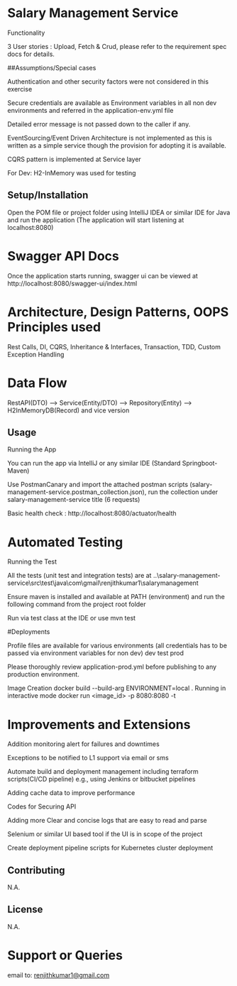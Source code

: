 # Salary Management Service

Functionality

3 User stories : Upload, Fetch & Crud, please refer to the requirement spec docs for details.

##Assumptions/Special cases

Authentication and other security factors were not considered in this exercise

Secure credentials are available as Environment variables in all non dev environments and referred in the application-env.yml file

Detailed error message is not passed down to the caller if any.

EventSourcing/Event Driven Architecture is not implemented as this is written as a simple service though the provision for adopting it is available.

CQRS pattern is implemented at Service layer

For Dev: H2-InMemory was used for testing

## Setup/Installation

Open the POM file or project folder using IntelliJ IDEA or similar IDE for Java and run the application (The application will start listening at localhost:8080)

# Swagger API Docs

Once the application starts running, swagger ui can be viewed at http://localhost:8080/swagger-ui/index.html

# Architecture, Design Patterns, OOPS Principles used

Rest Calls, DI, CQRS, Inheritance & Interfaces, Transaction, TDD, Custom Exception Handling 

# Data Flow

RestAPI(DTO) --> Service(Entity/DTO) --> Repository(Entity) --> H2InMemoryDB(Record) and vice version

## Usage

Running the App

You can run the app via IntelliJ or any similar IDE (Standard Springboot-Maven)

Use PostmanCanary and import the attached postman scripts (salary-management-service.postman_collection.json), run the collection under salary-management-service title (6 requests)

Basic health check : http://localhost:8080/actuator/health

# Automated Testing

Running the Test

All the tests (unit test and integration tests) are at ..\salary-management-service\src\test\java\com\gmail\renjithkumar1\salarymanagement

Ensure maven is installed and available at PATH (environment) and run the following command from the project root folder

Run via test class at the IDE or use mvn test

#Deployments

Profile files are available for various environments (all credentials has to be passed via environment variables for non dev)
dev test prod

Please thoroughly review application-prod.yml before publishing to any production environment.

Image Creation
docker build --build-arg ENVIRONMENT=local .
Running in interactive mode
docker run <image_id> -p 8080:8080 -t

# Improvements and Extensions

Addition monitoring alert for failures and downtimes

Exceptions to be notified to L1 support via email or sms

Automate build and deployment management including terraform scripts(CI/CD pipeline) e.g., using Jenkins or bitbucket pipelines

Adding cache data to improve performance

Codes for Securing API

Adding more Clear and concise logs that are easy to read and parse

Selenium or similar UI based tool if the UI is in scope of the project

Create deployment pipeline scripts for Kubernetes cluster deployment

## Contributing

N.A.

## License

N.A.

# Support or Queries

email to: renjithkumar1@gmail.com